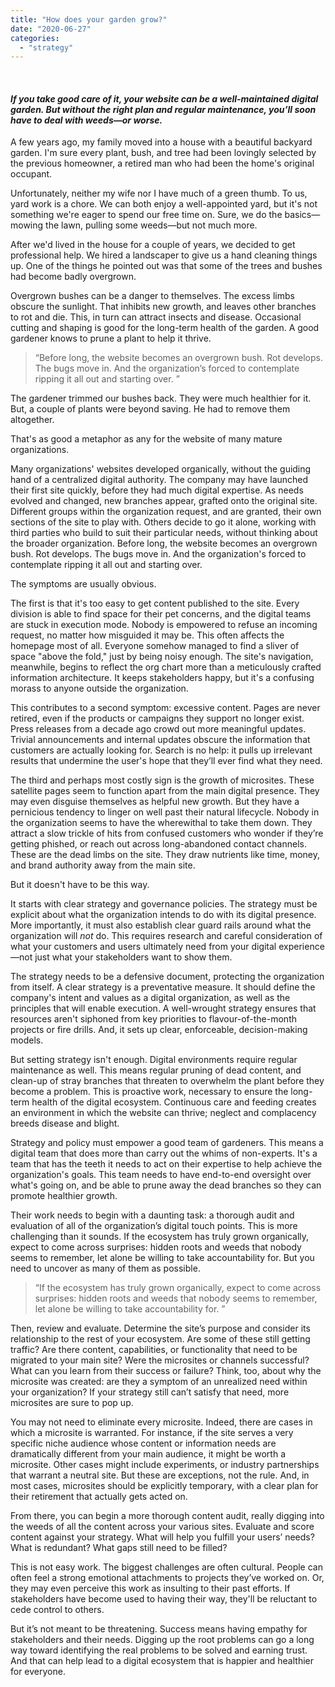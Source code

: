 ```yaml
---
title: "How does your garden grow?"
date: "2020-06-27"
categories: 
  - "strategy"
---
```


 

#### _If you take good care of it, your website can be a well-maintained digital garden. But without the right plan and regular maintenance, you’ll soon have to deal with weeds—or worse._

A few years ago, my family moved into a house with a beautiful backyard garden. I'm sure every plant, bush, and tree had been lovingly selected by the previous homeowner, a retired man who had been the home's original occupant.

Unfortunately, neither my wife nor I have much of a green thumb. To us, yard work is a chore. We can both enjoy a well-appointed yard, but it's not something we're eager to spend our free time on. Sure, we do the basics—mowing the lawn, pulling some weeds—but not much more.

After we'd lived in the house for a couple of years, we decided to get professional help. We hired a landscaper to give us a hand cleaning things up. One of the things he pointed out was that some of the trees and bushes had become badly overgrown.

Overgrown bushes can be a danger to themselves. The excess limbs obscure the sunlight. That inhibits new growth, and leaves other branches to rot and die. This, in turn can attract insects and disease. Occasional cutting and shaping is good for the long-term health of the garden. A good gardener knows to prune a plant to help it thrive.

> “Before long, the website becomes an overgrown bush. Rot develops. The bugs move in. And the organization’s forced to contemplate ripping it all out and starting over. ”

The gardener trimmed our bushes back. They were much healthier for it. But, a couple of plants were beyond saving. He had to remove them altogether.

That's as good a metaphor as any for the website of many mature organizations.

Many organizations' websites developed organically, without the guiding hand of a centralized digital authority. The company may have launched their first site quickly, before they had much digital expertise. As needs evolved and changed, new branches appear, grafted onto the original site. Different groups within the organization request, and are granted, their own sections of the site to play with. Others decide to go it alone, working with third parties who build to suit their particular needs, without thinking about the broader organization. Before long, the website becomes an overgrown bush. Rot develops. The bugs move in. And the organization's forced to contemplate ripping it all out and starting over.

The symptoms are usually obvious.

The first is that it's too easy to get content published to the site. Every division is able to find space for their pet concerns, and the digital teams are stuck in execution mode. Nobody is empowered to refuse an incoming request, no matter how misguided it may be. This often affects the homepage most of all. Everyone somehow managed to find a sliver of space "above the fold," just by being noisy enough. The site's navigation, meanwhile, begins to reflect the org chart more than a meticulously crafted information architecture. It keeps stakeholders happy, but it's a confusing morass to anyone outside the organization.

This contributes to a second symptom: excessive content. Pages are never retired, even if the products or campaigns they support no longer exist. Press releases from a decade ago crowd out more meaningful updates. Trivial announcements and internal updates obscure the information that customers are actually looking for. Search is no help: it pulls up irrelevant results that undermine the user's hope that they’ll ever find what they need.

The third and perhaps most costly sign is the growth of microsites. These satellite pages seem to function apart from the main digital presence. They may even disguise themselves as helpful new growth. But they have a pernicious tendency to linger on well past their natural lifecycle. Nobody in the organization seems to have the wherewithal to take them down. They attract a slow trickle of hits from confused customers who wonder if they’re getting phished, or reach out across long-abandoned contact channels. These are the dead limbs on the site. They draw nutrients like time, money, and brand authority away from the main site.

But it doesn't have to be this way.

It starts with clear strategy and governance policies. The strategy must be explicit about what the organization intends to do with its digital presence. More importantly, it must also establish clear guard rails around what the organization will _not_ do. This requires research and careful consideration of what your customers and users ultimately need from your digital experience—not just what your stakeholders want to show them.

The strategy needs to be a defensive document, protecting the organization from itself. A clear strategy is a preventative measure. It should define the company's intent and values as a digital organization, as well as the principles that will enable execution. A well-wrought strategy ensures that resources aren't siphoned from key priorities to flavour-of-the-month projects or fire drills. And, it sets up clear, enforceable, decision-making models.

But setting strategy isn't enough. Digital environments require regular maintenance as well. This means regular pruning of dead content, and clean-up of stray branches that threaten to overwhelm the plant before they become a problem. This is proactive work, necessary to ensure the long-term health of the digital ecosystem. Continuous care and feeding creates an environment in which the website can thrive; neglect and complacency breeds disease and blight.

Strategy and policy must empower a good team of gardeners. This means a digital team that does more than carry out the whims of non-experts. It's a team that has the teeth it needs to act on their expertise to help achieve the organization's goals. This team needs to have end-to-end oversight over what's going on, and be able to prune away the dead branches so they can promote healthier growth.

Their work needs to begin with a daunting task: a thorough audit and evaluation of all of the organization’s digital touch points. This is more challenging than it sounds. If the ecosystem has truly grown organically, expect to come across surprises: hidden roots and weeds that nobody seems to remember, let alone be willing to take accountability for. But you need to uncover as many of them as possible.

> “If the ecosystem has truly grown organically, expect to come across surprises: hidden roots and weeds that nobody seems to remember, let alone be willing to take accountability for. ”

Then, review and evaluate. Determine the site’s purpose and consider its relationship to the rest of your ecosystem. Are some of these still getting traffic? Are there content, capabilities, or functionality that need to be migrated to your main site? Were the microsites or channels successful? What can you learn from their success or failure? Think, too, about why the microsite was created: are they a symptom of an unrealized need within your organization? If your strategy still can’t satisfy that need, more microsites are sure to pop up.

You may not need to eliminate every microsite. Indeed, there are cases in which a microsite is warranted. For instance, if the site serves a very specific niche audience whose content or information needs are dramatically different from your main audience, it might be worth a microsite. Other cases might include experiments, or industry partnerships that warrant a neutral site. But these are exceptions, not the rule. And, in most cases, microsites should be explicitly temporary, with a clear plan for their retirement that actually gets acted on.

From there, you can begin a more thorough content audit, really digging into the weeds of all the content across your various sites. Evaluate and score content against your strategy. What will help you fulfill your users’ needs? What is redundant? What gaps still need to be filled?

This is not easy work. The biggest challenges are often cultural. People can often feel a strong emotional attachments to projects they’ve worked on. Or, they may even perceive this work as insulting to their past efforts. If stakeholders have become used to having their way, they'll be reluctant to cede control to others.

But it’s not meant to be threatening. Success means having empathy for stakeholders and their needs. Digging up the root problems can go a long way toward identifying the real problems to be solved and earning trust. And that can help lead to a digital ecosystem that is happier and healthier for everyone.
